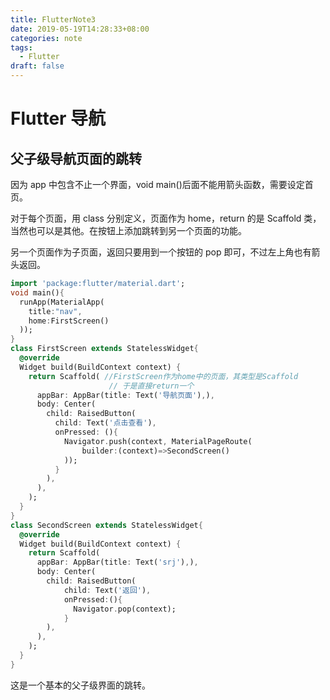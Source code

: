 ```yaml
---
title: FlutterNote3
date: 2019-05-19T14:28:33+08:00
categories: note
tags:
  - Flutter
draft: false
---
```


# Flutter 导航

## 父子级导航页面的跳转

因为 app 中包含不止一个界面，void main()后面不能用箭头函数，需要设定首页。

对于每个页面，用 class 分别定义，页面作为 home，return 的是 Scaffold 类，当然也可以是其他。在按钮上添加跳转到另一个页面的功能。

<!--more-->

另一个页面作为子页面，返回只要用到一个按钮的 pop 即可，不过左上角也有箭头返回。

```dart
import 'package:flutter/material.dart';
void main(){
  runApp(MaterialApp(
    title:"nav",
    home:FirstScreen()
  ));
}
class FirstScreen extends StatelessWidget{
  @override
  Widget build(BuildContext context) {
    return Scaffold( //FirstScreen作为home中的页面，其类型是Scaffold
                      // 于是直接return一个
      appBar: AppBar(title: Text('导航页面'),),
      body: Center(
        child: RaisedButton(
          child: Text('点击查看'),
          onPressed: (){
            Navigator.push(context, MaterialPageRoute(
                builder:(context)=>SecondScreen()
            ));
          }
        ),
      ),
    );
  }
}
class SecondScreen extends StatelessWidget{
  @override
  Widget build(BuildContext context) {
    return Scaffold(
      appBar: AppBar(title: Text('srj'),),
      body: Center(
        child: RaisedButton(
            child: Text('返回'),
            onPressed:(){
              Navigator.pop(context);
            }
        ),
      ),
    );
  }
}
```

这是一个基本的父子级界面的跳转。

##
